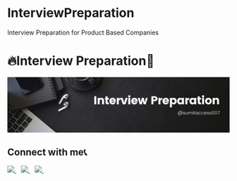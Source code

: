 # InterviewPreparation
Interview Preparation for Product Based Companies

# 🔥Interview Preparation🚀
<img src="https://github.com/sumitaccess007/InterviewPreparation/blob/main/Banner.png">


## Connect with me📞
  <a href="https://twitter.com/sumitaccess">
    <img width="30px" src="https://www.vectorlogo.zone/logos/twitter/twitter-official.svg" />
  </a>&ensp;
  <a href="https://www.linkedin.com/in/sumit-sharma-007/">
    <img width="30px" src="https://www.vectorlogo.zone/logos/linkedin/linkedin-icon.svg" />
  </a>&ensp;
  <a href="https://www.instagram.com/thebitcode010/">
    <img width="30px" src="https://www.vectorlogo.zone/logos/instagram/instagram-icon.svg" />
  </a>&ensp;
